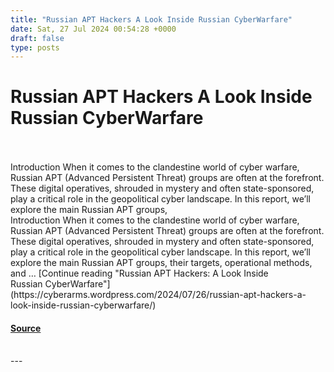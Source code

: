 ```yaml
---
title: "Russian APT Hackers A Look Inside Russian CyberWarfare"
date: Sat, 27 Jul 2024 00:54:28 +0000
draft: false
type: posts
---
```

# Russian APT Hackers A Look Inside Russian CyberWarfare

<br/>

<br/>
Introduction When it comes to the clandestine world of cyber warfare, Russian APT (Advanced Persistent Threat) groups are often at the forefront. These digital operatives, shrouded in mystery and often state-sponsored, play a critical role in the geopolitical cyber landscape. In this report, we’ll explore the main Russian APT groups,
<br/>
Introduction When it comes to the clandestine world of cyber warfare, Russian APT (Advanced Persistent Threat) groups are often at the forefront. These digital operatives, shrouded in mystery and often state-sponsored, play a critical role in the geopolitical cyber landscape. In this report, we’ll explore the main Russian APT groups, their targets, operational methods, and … [Continue reading "Russian APT Hackers: A Look Inside Russian CyberWarfare"](https://cyberarms.wordpress.com/2024/07/26/russian-apt-hackers-a-look-inside-russian-cyberwarfare/)

#### [Source](https://cyberarms.wordpress.com/2024/07/26/russian-apt-hackers-a-look-inside-russian-cyberwarfare/)

<br/>
---
